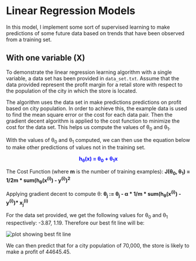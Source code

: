 # Linear Regression Models

In this model, I implement some sort of supervised learning to make predictions of some future data based on trends that have been observed from a training set.

## With one variable (X)

To demonstrate the linear regression learning algorithm with a single variable, a data set has been provided in `data_set.txt`. Assume that the data provided represent the profit margin for a retail store with respect to the population of the city in which the store is located.

The algorithm uses the data set in make predictions predictions on profit based on city population. In order to achieve this, the example data is used to find the mean square error or the cost for each data pair. Then the gradient decent algorithm is applied to the cost function to minimize the cost for the data set. This helps us compute the values of &#x3b8;<sub>0</sub> and &#x3b8;<sub>1</sub>.

With the values of &#x3b8;<sub>0</sub> and &#x3b8;<sub>1</sub> computed, we can then use the equation below to make other predictions of values not in the training set.

<strong>
  <p style="text-align: center; color: blue;">
    h<sub>&#x3b8;</sub>(x) = &#x3b8;<sub>0</sub> + &#x3b8;<sub>1</sub>x
  </p>
</strong>

The Cost Function (where **m** is the number of training examples):
<strong>
  J(&#x3b8;<sub>0</sub>, &#x3b8;<sub>1</sub>) = 1/2m * sum(h<sub>&#x3b8;</sub>(x<sup>(i)</sup>) - y<sup>(i)</sup>)<sup>2</sup>
</strong>

Applying gradient decent to compute &#x3b8;:
<strong>
  &#x3b8;<sub>j</sub> := &#x3b8;<sub>j</sub> - &#x3b1; * 1/m * sum(h<sub>&#x3b8;</sub>(x<sup>(i)</sup>) - y<sup>(i)</sup>)* x<sub>j</sub><sup>(i)</sup>
</strong>

For the data set provided, we get the following values for &#x3b8;<sub>0</sub> and &#x3b8;<sub>1</sub> respectively: -3.87, 1.19. Therefore our best fit line will be:

![plot showing best fit line](https://res.cloudinary.com/iyikuyoro/image/upload/c_scale,w_600/v1576102385/GitHub%20Readme%20Images/Screenshot_2019-12-11_at_23.03.36.png)

We can then predict that for a city population of 70,000, the store is likely to make a profit of 44645.45.

